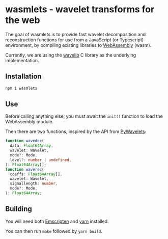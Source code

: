 # wasmlets - wavelet transforms for the web

The goal of wasmlets is to provide fast wavelet decomposition
and reconstruction functions for use from a JavaScript (or Typescript)
environment, by compiling existing libraries to
[WebAssembly](https://webassembly.org/) (wasm).

Currently, we are using the [wavelib](https://github.com/rafat/wavelib)
C library as the underlying implementation.

## Installation

```sh
npm i wasmlets
```

## Use

Before calling anything else, you must await the `init()` function
to load the WebAssembly module.

Then there are two functions, inspired by the API from [PyWavelets](https://pywavelets.readthedocs.io/en/latest/index.html):

```typescript
function wavedec(
  data: Float64Array,
  wavelet: Wavelet,
  mode?: Mode,
  level?: number | undefined,
): Float64Array[];
function waverec(
  coeffs: Float64Array[],
  wavelet: Wavelet,
  signallength: number,
  mode?: Mode,
): Float64Array;
```

## Building

You will need both [Emscripten](https://emscripten.org/docs/getting_started/downloads.html)
and [yarn](https://yarnpkg.com/) installed.

You can then run `make` followed by `yarn build`.
